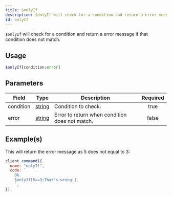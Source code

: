 ```yaml
---
title: $onlyIf
description: $onlyIf will check for a condition and return a error message if that condition does not match.
id: onlyIf
---
```


`$onlyIf` will check for a condition and return a error message if that condition does not match.

## Usage

```php
$onlyIf[condition;error]
```

## Parameters

| Field     | Type                                                                                              | Description                                    | Required |
| --------- | ------------------------------------------------------------------------------------------------- | ---------------------------------------------- | :------: |
| condition | [string](https://developer.mozilla.org/en-US/docs/Web/JavaScript/Reference/Global_Objects/String) | Condition to check.                            |   true   |
| error     | [string](https://developer.mozilla.org/en-US/docs/Web/JavaScript/Reference/Global_Objects/String) | Error to return when condition does not match. |  false   |

## Example(s)

This will return the error message as 5 does not equal to 3:

```javascript
client.command({
  name: "onlyIf",
  code: `
    Ok.
    $onlyIf[5==3;That's wrong!]
    `,
});
```
